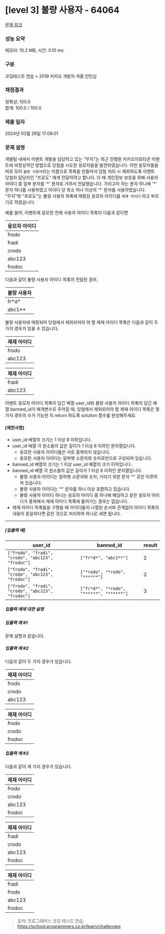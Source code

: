# [level 3] 불량 사용자 - 64064 

[문제 링크](https://school.programmers.co.kr/learn/courses/30/lessons/64064) 

### 성능 요약

메모리: 10.2 MB, 시간: 0.10 ms

### 구분

코딩테스트 연습 > 2019 카카오 개발자 겨울 인턴십

### 채점결과

정확성: 100.0<br/>합계: 100.0 / 100.0

### 제출 일자

2024년 03월 26일 17:08:01

### 문제 설명

<p>개발팀 내에서 이벤트 개발을 담당하고 있는 "무지"는 최근 진행된 카카오이모티콘 이벤트에 비정상적인 방법으로 당첨을 시도한 응모자들을 발견하였습니다. 이런 응모자들을 따로 모아 <code>불량 사용자</code>라는 이름으로 목록을 만들어서 당첨 처리 시 제외하도록 이벤트 당첨자 담당자인 "프로도" 에게 전달하려고 합니다. 이 때 개인정보 보호을 위해 사용자 아이디 중 일부 문자를 '*' 문자로 가려서 전달했습니다. 가리고자 하는 문자 하나에 '*' 문자 하나를 사용하였고 아이디 당 최소 하나 이상의 '*' 문자를 사용하였습니다.<br>
"무지"와 "프로도"는 불량 사용자 목록에 매핑된 응모자 아이디를 <code>제재 아이디</code> 라고 부르기로 하였습니다.</p>

<p>예를 들어, 이벤트에 응모한 전체 사용자 아이디 목록이 다음과 같다면</p>
<table class="table">
        <thead><tr>
<th>응모자 아이디</th>
</tr>
</thead>
        <tbody><tr>
<td>frodo</td>
</tr>
<tr>
<td>fradi</td>
</tr>
<tr>
<td>crodo</td>
</tr>
<tr>
<td>abc123</td>
</tr>
<tr>
<td>frodoc</td>
</tr>
</tbody>
      </table>
<p>다음과 같이 불량 사용자 아이디 목록이 전달된 경우,</p>
<table class="table">
        <thead><tr>
<th>불량 사용자</th>
</tr>
</thead>
        <tbody><tr>
<td>fr*d*</td>
</tr>
<tr>
<td>abc1**</td>
</tr>
</tbody>
      </table>
<p>불량 사용자에 매핑되어 당첨에서 제외되어야 야 할 제재 아이디 목록은 다음과 같이 두 가지 경우가 있을 수 있습니다.</p>
<table class="table">
        <thead><tr>
<th>제재 아이디</th>
</tr>
</thead>
        <tbody><tr>
<td>frodo</td>
</tr>
<tr>
<td>abc123</td>
</tr>
</tbody>
      </table><table class="table">
        <thead><tr>
<th>제재 아이디</th>
</tr>
</thead>
        <tbody><tr>
<td>fradi</td>
</tr>
<tr>
<td>abc123</td>
</tr>
</tbody>
      </table>
<p>이벤트 응모자 아이디 목록이 담긴 배열 user_id와 불량 사용자 아이디 목록이 담긴 배열 banned_id가 매개변수로 주어질 때, 당첨에서 제외되어야 할 제재 아이디 목록은 몇가지 경우의 수가 가능한 지 return 하도록 solution 함수를 완성해주세요.</p>

<h4><strong>[제한사항]</strong></h4>

<ul>
<li>user_id 배열의 크기는 1 이상 8 이하입니다.</li>
<li>user_id 배열 각 원소들의 값은 길이가 1 이상 8 이하인 문자열입니다.

<ul>
<li>응모한 사용자 아이디들은 서로 중복되지 않습니다.</li>
<li>응모한 사용자 아이디는 알파벳 소문자와 숫자로만으로 구성되어 있습니다.</li>
</ul></li>
<li>banned_id 배열의 크기는 1 이상 user_id 배열의 크기 이하입니다.</li>
<li>banned_id 배열 각 원소들의 값은 길이가 1 이상 8 이하인 문자열입니다.

<ul>
<li>불량 사용자 아이디는 알파벳 소문자와 숫자, 가리기 위한 문자 '*' 로만 이루어져 있습니다.</li>
<li>불량 사용자 아이디는 '*' 문자를 하나 이상 포함하고 있습니다.</li>
<li>불량 사용자 아이디 하나는 응모자 아이디 중 하나에 해당하고 같은 응모자 아이디가 중복해서 제재 아이디 목록에 들어가는 경우는 없습니다.</li>
</ul></li>
<li>제재 아이디 목록들을 구했을 때 아이디들이 나열된 순서와 관계없이 아이디 목록의 내용이 동일하다면 같은 것으로 처리하여 하나로 세면 됩니다.</li>
</ul>

<hr>

<h5><strong>[입출력 예]</strong></h5>
<table class="table">
        <thead><tr>
<th>user_id</th>
<th>banned_id</th>
<th>result</th>
</tr>
</thead>
        <tbody><tr>
<td><code>["frodo", "fradi", "crodo", "abc123", "frodoc"]</code></td>
<td><code>["fr*d*", "abc1**"]</code></td>
<td>2</td>
</tr>
<tr>
<td><code>["frodo", "fradi", "crodo", "abc123", "frodoc"]</code></td>
<td><code>["*rodo", "*rodo", "******"]</code></td>
<td>2</td>
</tr>
<tr>
<td><code>["frodo", "fradi", "crodo", "abc123", "frodoc"]</code></td>
<td><code>["fr*d*", "*rodo", "******", "******"]</code></td>
<td>3</td>
</tr>
</tbody>
      </table>
<h5><strong>입출력 예에 대한 설명</strong></h5>

<h5><strong>입출력 예 #1</strong></h5>

<p>문제 설명과 같습니다.</p>

<h5><strong>입출력 예 #2</strong></h5>

<p>다음과 같이 두 가지 경우가 있습니다.</p>
<table class="table">
        <thead><tr>
<th>제재 아이디</th>
</tr>
</thead>
        <tbody><tr>
<td>frodo</td>
</tr>
<tr>
<td>crodo</td>
</tr>
<tr>
<td>abc123</td>
</tr>
</tbody>
      </table><table class="table">
        <thead><tr>
<th>제재 아이디</th>
</tr>
</thead>
        <tbody><tr>
<td>frodo</td>
</tr>
<tr>
<td>crodo</td>
</tr>
<tr>
<td>frodoc</td>
</tr>
</tbody>
      </table>
<h5><strong>입출력 예 #3</strong></h5>

<p>다음과 같이 세 가지 경우가 있습니다.</p>
<table class="table">
        <thead><tr>
<th>제재 아이디</th>
</tr>
</thead>
        <tbody><tr>
<td>frodo</td>
</tr>
<tr>
<td>crodo</td>
</tr>
<tr>
<td>abc123</td>
</tr>
<tr>
<td>frodoc</td>
</tr>
</tbody>
      </table><table class="table">
        <thead><tr>
<th>제재 아이디</th>
</tr>
</thead>
        <tbody><tr>
<td>fradi</td>
</tr>
<tr>
<td>crodo</td>
</tr>
<tr>
<td>abc123</td>
</tr>
<tr>
<td>frodoc</td>
</tr>
</tbody>
      </table><table class="table">
        <thead><tr>
<th>제재 아이디</th>
</tr>
</thead>
        <tbody><tr>
<td>fradi</td>
</tr>
<tr>
<td>frodo</td>
</tr>
<tr>
<td>abc123</td>
</tr>
<tr>
<td>frodoc</td>
</tr>
</tbody>
      </table>

> 출처: 프로그래머스 코딩 테스트 연습, https://school.programmers.co.kr/learn/challenges